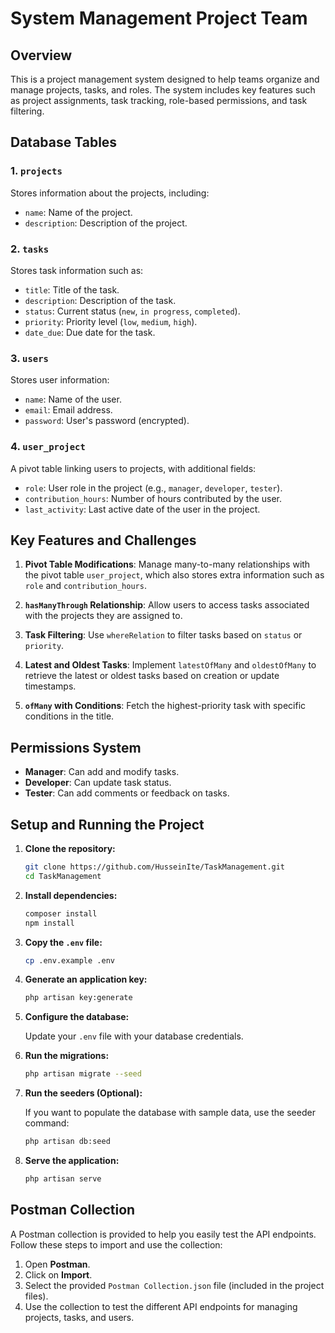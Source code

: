# System Management Project Team

## Overview

This is a project management system designed to help teams organize and manage projects, tasks, and roles. The system includes key features such as project assignments, task tracking, role-based permissions, and task filtering.

## Database Tables

### 1. `projects`
Stores information about the projects, including:
- `name`: Name of the project.
- `description`: Description of the project.

### 2. `tasks`
Stores task information such as:
- `title`: Title of the task.
- `description`: Description of the task.
- `status`: Current status (`new`, `in progress`, `completed`).
- `priority`: Priority level (`low`, `medium`, `high`).
- `date_due`: Due date for the task.

### 3. `users`
Stores user information:
- `name`: Name of the user.
- `email`: Email address.
- `password`: User's password (encrypted).

### 4. `user_project`
A pivot table linking users to projects, with additional fields:
- `role`: User role in the project (e.g., `manager`, `developer`, `tester`).
- `contribution_hours`: Number of hours contributed by the user.
- `last_activity`: Last active date of the user in the project.

## Key Features and Challenges

1. **Pivot Table Modifications**: Manage many-to-many relationships with the pivot table `user_project`, which also stores extra information such as `role` and `contribution_hours`.

2. **`hasManyThrough` Relationship**: Allow users to access tasks associated with the projects they are assigned to.

3. **Task Filtering**: Use `whereRelation` to filter tasks based on `status` or `priority`.

4. **Latest and Oldest Tasks**: Implement `latestOfMany` and `oldestOfMany` to retrieve the latest or oldest tasks based on creation or update timestamps.

5. **`ofMany` with Conditions**: Fetch the highest-priority task with specific conditions in the title.

## Permissions System

- **Manager**: Can add and modify tasks.
- **Developer**: Can update task status.
- **Tester**: Can add comments or feedback on tasks.

## Setup and Running the Project

 1. **Clone the repository:**
 
     ```bash
     git clone https://github.com/HusseinIte/TaskManagement.git
     cd TaskManagement
     ```
 
 2. **Install dependencies:**
 
     ```bash
     composer install
     npm install
     ```
 
 3. **Copy the `.env` file:**
 
     ```bash
     cp .env.example .env
     ```
 
 4. **Generate an application key:**
 
     ```bash
     php artisan key:generate
     ```
 
 5. **Configure the database:**
 
     Update your `.env` file with your database credentials.
 
 6. **Run the migrations:**
 
     ```bash
     php artisan migrate --seed
     ```
 7. **Run the seeders (Optional):**
 
     If you want to populate the database with sample data, use the seeder command:
 
     ```bash
     php artisan db:seed
     ```
 8. **Serve the application:**
 
     ```bash
     php artisan serve
     ```
## Postman Collection

A Postman collection is provided to help you easily test the API endpoints. Follow these steps to import and use the collection:

1. Open **Postman**.
2. Click on **Import**.
3. Select the provided `Postman Collection.json` file (included in the project files).
4. Use the collection to test the different API endpoints for managing projects, tasks, and users.
